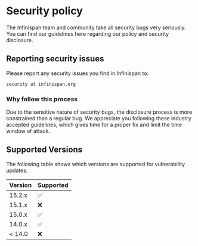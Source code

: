 # Security policy

The Infinispan team and community take all security bugs very seriously.
You can find our guidelines here regarding our policy and security disclosure.

## Reporting security issues

Please report any security issues you find in Infinispan to:

    security at infinispan.org

### Why follow this process

Due to the sensitive nature of security bugs, the disclosure process is more constrained than a regular bug.
We appreciate you following these industry accepted guidelines, which gives time for a proper fix and limit the time window of attack.

## Supported Versions

The following table shows which versions are supported for vulnerability updates.

| Version | Supported          |
| ------- | ------------------ |
| 15.2.x  | :white_check_mark: |
| 15.1.x  | :x: |
| 15.0.x  | :white_check_mark: |
| 14.0.x  | :white_check_mark: |
| < 14.0  | :x:                |

